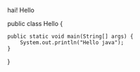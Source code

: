 hai! Hello

public class Hello {

	public static void main(String[] args) {
		System.out.println("Hello java");
	}
}
